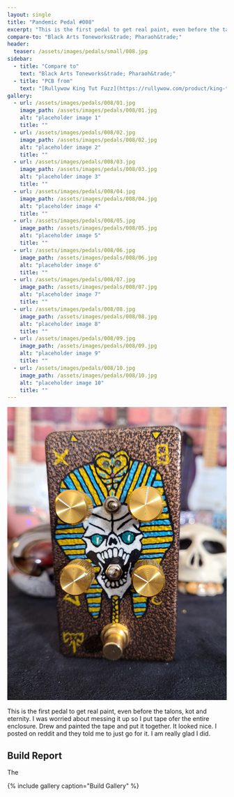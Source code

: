 ```yaml
---
layout: single
title: "Pandemic Pedal #008"
excerpt: "This is the first pedal to get real paint, even before the talons, kot and eternity. I was worried about messing it up so I put tape ofer the entire enclosure. Drew and painted the tape and put it together. It looked nice. I posted on reddit and they told me to just go for it. I am really glad I did."
compare-to: "Black Arts Toneworks&trade; Pharaoh&trade;"
header:
  teaser: /assets/images/pedals/small/008.jpg
sidebar:
  - title: "Compare to"
    text: "Black Arts Toneworks&trade; Pharaoh&trade;"
  - title: "PCB from"
    text: "[Rullywow King Tut Fuzz](https://rullywow.com/product/king-tut-fuzz-pharoh-clone-pcb/)"
gallery:
  - url: /assets/images/pedals/008/01.jpg
    image_path: /assets/images/pedals/008/01.jpg
    alt: "placeholder image 1"
    title: ""
  - url: /assets/images/pedals/008/02.jpg
    image_path: /assets/images/pedals/008/02.jpg
    alt: "placeholder image 2"
    title: ""
  - url: /assets/images/pedals/008/03.jpg
    image_path: /assets/images/pedals/008/03.jpg
    alt: "placeholder image 3"
    title: ""
  - url: /assets/images/pedals/008/04.jpg
    image_path: /assets/images/pedals/008/04.jpg
    alt: "placeholder image 4"
    title: ""
  - url: /assets/images/pedals/008/05.jpg
    image_path: /assets/images/pedals/008/05.jpg
    alt: "placeholder image 5"
    title: ""
  - url: /assets/images/pedals/008/06.jpg
    image_path: /assets/images/pedals/008/06.jpg
    alt: "placeholder image 6"
    title: ""
  - url: /assets/images/pedals/008/07.jpg
    image_path: /assets/images/pedals/008/07.jpg
    alt: "placeholder image 7"
    title: ""
  - url: /assets/images/pedals/008/08.jpg
    image_path: /assets/images/pedals/008/08.jpg
    alt: "placeholder image 8"
    title: ""
  - url: /assets/images/pedals/008/09.jpg
    image_path: /assets/images/pedals/008/09.jpg
    alt: "placeholder image 9"
    title: ""
  - url: /assets/images/pedals/008/10.jpg
    image_path: /assets/images/pedals/008/10.jpg
    alt: "placeholder image 10"
    title: ""
---
```


![header](/assets/images/pedals/008.jpg)

This is the first pedal to get real paint, even before the talons, kot and eternity. I was worried about messing it up so I put tape ofer the entire enclosure. Drew and painted the tape and put it together. It looked nice. I posted on reddit and they told me to just go for it. I am really glad I did.

## Build Report ##

The 

{% include gallery caption="Build Gallery" %}
